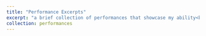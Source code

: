 ```yaml
---
title: "Performance Excerpts"
excerpt: "a brief collection of performances that showcase my ability<br/><https://youtu.be/CYiqUs1DgTQ>"
collection: performances
---
```



